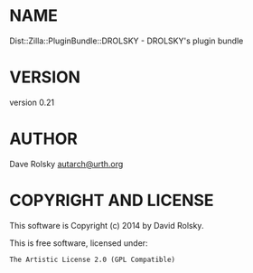 # NAME

Dist::Zilla::PluginBundle::DROLSKY - DROLSKY's plugin bundle

# VERSION

version 0.21

# AUTHOR

Dave Rolsky <autarch@urth.org>

# COPYRIGHT AND LICENSE

This software is Copyright (c) 2014 by David Rolsky.

This is free software, licensed under:

    The Artistic License 2.0 (GPL Compatible)
